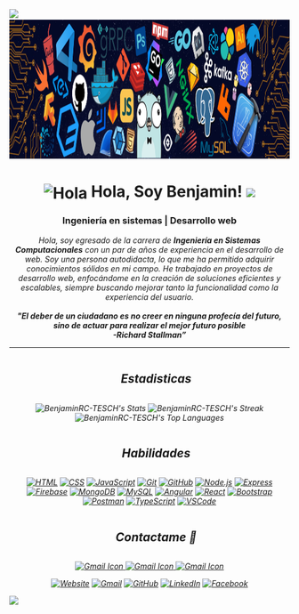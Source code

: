 <img src="https://user-images.githubusercontent.com/73097560/115834477-dbab4500-a447-11eb-908a-139a6edaec5c.gif">


<!-- -----------------------------------Tittle------------------------------------------>
<div align="center">
  <!-- Banner Image -->
  <img src="https://raw.githubusercontent.com/KevinPatel04/KevinPatel04/master/header.png" 
  alt="Banner Image" style="width: 100%; max-width: 1000px; height: 250px;"">

  <!-- Title with waving hand GIF -->
  <h1><img alt="Hola" height="35px" width="35px" align="center" src="https://c.tenor.com/fYg91qBpDdgAAAAi/bongo-cat-transparent.gif"></img> 
    <b>Hola, Soy Benjamin!</b> 
  <img src="https://media.giphy.com/media/hvRJCLFzcasrR4ia7z/giphy.gif" width="35"></h1>
</div>
<!-- -----------------------------------Tittle------------------------------------------>



<!-- -----------------------------------Carreer------------------------------------------>
<h3 align="center">Ingeniería en sistemas | Desarrollo web</h3>

<p align="center">
  <em>
    Hola, soy egresado de la carrera de <b>Ingeniería en Sistemas Computacionales</b> con un par de años de experiencia en el desarrollo de web.
    Soy una persona autodidacta, lo que me ha permitido adquirir conocimientos sólidos en mi campo. He trabajado en proyectos de desarrollo web, enfocándome en la creación de soluciones eficientes y escalables, siempre buscando mejorar tanto la funcionalidad como la experiencia del usuario.
  <br>
    <br>
  <b><i align="center">"El deber de un ciudadano es no creer en ninguna profecía del futuro, sino de actuar para realizar el mejor futuro posible <br> -Richard Stallman”</i></b> 
</p>
<!-- -----------------------------------Carreer------------------------------------------>


--------------------------------------------
<!-- -----------------------------------STATS------------------------------------------>
<div id="user-content-toc">
  <ul align="center">
    <summary><h2 style="display: inline-block">Estadisticas</h2></summary>
  </ul>
</div>



<div align="center">

![BenjaminRC-TESCH's Stats](https://github-readme-stats.vercel.app/api?username=BenjaminRC-TESCH&theme=dracula&show_icons=true&hide_border=true&count_private=true)
![BenjaminRC-TESCH's Streak](https://github-readme-streak-stats.herokuapp.com/?user=BenjaminRC-TESCH&theme=dracula&hide_border=true)
![BenjaminRC-TESCH's Top Languages](https://github-readme-stats.vercel.app/api/top-langs/?username=BenjaminRC-TESCH&theme=dracula&show_icons=true&hide_border=true&layout=compact)

</div>


<!-- -----------------------------------STATS------------------------------------------>


<!-- -----------------------------------Skills------------------------------------------>
<div id="user-content-toc">
  <ul align="center">
    <summary><h2 style="display: inline-block">Habilidades</h2></summary>
  </ul>
</div>
<p align="center">
  <a href="https://skillicons.dev"><img src="https://skillicons.dev/icons?i=html" alt="HTML" /></a>
  <a href="https://skillicons.dev"><img src="https://skillicons.dev/icons?i=css" alt="CSS" /></a>
  <a href="https://skillicons.dev"><img src="https://skillicons.dev/icons?i=js" alt="JavaScript" /></a>
  <a href="https://skillicons.dev"><img src="https://skillicons.dev/icons?i=git" alt="Git" /></a>
  <a href="https://skillicons.dev"><img src="https://skillicons.dev/icons?i=github" alt="GitHub" /></a>
  <a href="https://skillicons.dev"><img src="https://skillicons.dev/icons?i=nodejs" alt="Node.js" /></a>
  <a href="https://skillicons.dev"><img src="https://skillicons.dev/icons?i=express" alt="Express" /></a>
  <a href="https://skillicons.dev"><img src="https://skillicons.dev/icons?i=firebase" alt="Firebase" /></a>
  <a href="https://skillicons.dev"><img src="https://skillicons.dev/icons?i=mongodb" alt="MongoDB" /></a>
  <a href="https://skillicons.dev"><img src="https://skillicons.dev/icons?i=mysql" alt="MySQL" /></a>
  <a href="https://skillicons.dev"><img src="https://skillicons.dev/icons?i=angular" alt="Angular" /></a>
  <a href="https://skillicons.dev"><img src="https://skillicons.dev/icons?i=react" alt="React" /></a>
  <a href="https://skillicons.dev"><img src="https://skillicons.dev/icons?i=bootstrap" alt="Bootstrap" /></a>
  <a href="https://skillicons.dev"><img src="https://skillicons.dev/icons?i=postman" alt="Postman" /></a>
  <a href="https://skillicons.dev"><img src="https://skillicons.dev/icons?i=ts" alt="TypeScript" /></a>
  <a href="https://skillicons.dev"><img src="https://skillicons.dev/icons?i=vscode" alt="VSCode" /></a>
</p>
<!-- -----------------------------------Skills------------------------------------------>




<!-- -----------------------------------Contact------------------------------------------>
<div id="user-content-toc">
  <ul align="center">
    <summary><h2 style="display: inline-block">Contactame 🤝</h2></summary>
  </ul>
</div>

<p align="center">
  <a href="" target="blank">
    <img src="https://skillicons.dev/icons?i=gmail&perline=3" alt="Gmail Icon" />
  </a>
  <a href="" target="blank">
    <img src="https://skillicons.dev/icons?i=linkedin&perline=3" alt="Gmail Icon" />
  </a>
  <a href="" target="blank">
    <img src="https://skillicons.dev/icons?i=github&perline=3" alt="Gmail Icon" />
  </a>
</p>

<!-- -----------------------------------Contact------------------------------------------>

  
</div>

<p align="center">
  <a href=""><img src="https://img.icons8.com/bubbles/50/000000/web.png" alt="Website"/></a>
	<a href="mailto:benj.ray.cor.15@gmail.com"><img src="https://img.icons8.com/bubbles/50/000000/gmail.png" alt="Gmail"/></a>
	<a href="https://github.com/BenjaminRC-TESCH"><img src="https://img.icons8.com/bubbles/50/000000/github.png" alt="GitHub"/></a>
	<a href="https://www.linkedin.com/in/benjamin-rayon-corona/"><img src="https://img.icons8.com/bubbles/50/000000/linkedin.png" alt="LinkedIn"/></a>
	<a href="[https://www.facebook.com/candida.noronha.77](https://www.facebook.com/ajneb.rayon/)"><img src="https://img.icons8.com/bubbles/50/000000/facebook-new.png" alt="Facebook"/></a>
</p>




<img src="https://user-images.githubusercontent.com/73097560/115834477-dbab4500-a447-11eb-908a-139a6edaec5c.gif">
